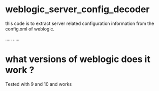 # weblogic_server_config_decoder

this code is to extract server related configuration information from the config.xml of weblogic. 

<server> 
.....
.....

</server>

# what versions of weblogic does it work ?

Tested with 9 and 10 and works

